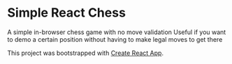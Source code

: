# Simple React Chess

A simple in-browser chess game with no move validation
Useful if you want to demo a certain position without having to make legal moves to get there

This project was bootstrapped with [Create React App](https://github.com/facebook/create-react-app).

